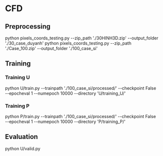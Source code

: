 # CFD

## Preprocessing
python pixels_coords_testing.py --zip_path './30HINH3D.zip' --output_folder './30_case_duyanh'
python pixels_coords_testing.py --zip_path './Case_100.zip' --output_folder './100_case_si'


## Training

### Training U
python U/train.py --trainpath './100_case_si/processed/' --checkpoint False --epocheval 1 --numepoch 10000
--directory 'U/training_U/'

### Training P
python P/train.py --trainpath './100_case_si/processed/' --checkpoint False --epocheval 1 --numepoch 10000
--directory 'P/training_P/'

## Evaluation
python U/valid.py